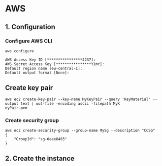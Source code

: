 # AWS

## 1. Configuration 

### Configure AWS CLI
```
aws configure

AWS Access Key ID [****************4237]:
AWS Secret Access Key [****************Y1mr]:
Default region name [eu-central-1]:
Default output format [None]:
```

## Create key pair

```
aws ec2 create-key-pair --key-name MyKeyPair --query 'KeyMaterial' --output text | out-file -encoding ascii -filepath MyK
eyPair.pem
```

### Create security group

```
aws ec2 create-security-group --group-name MySg --description "CCSG"
{
    "GroupId": "sg-0eee8465"
}

```

## 2. Create the instance

```

```